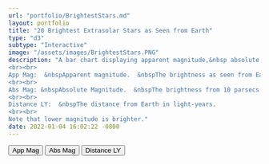 ```yaml
---
url: "portfolio/BrightestStars.md"
layout: portfolio
title: "20 Brightest Extrasolar Stars as Seen from Earth"
type: "d3"
subtype: "Interactive"
image: "/assets/images/BrightestStars.PNG"
description: "A bar chart displaying apparent magnitude,&nbsp absolute magnitude,&nbsp and distance from Earth of the 20 brightest extrasolar stars.&nbspThe absolute magnitude of the Sun is 4.83,&nbspabout the same as Alpha Centauri. 
<br><br>
App Mag:  &nbspApparent magnitude.  &nbspThe brightness as seen from Earth. 
<br><br>
Abs Mag: &nbspAbsolute Magnitude.  &nbspThe brightness from 10 parsecs (32.6 light-years). 
<br><br>
Distance LY:  &nbspThe distance from Earth in light-years. 
<br><br>
Note that lower magnitude is brighter."
date: 2022-01-04 16:02:22 -0800
---
```


<html>

<head>
		<meta charset="UTF-8"/>
		<meta name='viewport' path1tent='width=device-width,initial-scale=1.0'/>
		<script src='https://d3js.org/d3.v6.min.js'> </script>
</head>
	



  <body>
    <!-- Chart container -->
    <div class='bar-chart-container'></div> 

  <!-- Controls -->
  <div class='controls'>
      <button data-name='Apparent Magnitude'>App Mag</button>
      <button data-name='Absolute Magnitude'>Abs Mag</button>
      <button data-name='Distance Light Years'>Distance LY</button>
    </div>
     <!-- Javascript logic -->
     <script>
     var data = [
  {
    "Name": "Deneb",
    "Astronomical Name": "Alpha Cygni",
    "Apparent Magnitude": 1.25,
    "Absolute Magnitude": -8.73,
    "Distance Light Years": 1467
  },
 {
   "Name": "Rigel",
   "Astronomical Name": "Beta Orionis",
   "Apparent Magnitude": 0.18,
   "Absolute Magnitude": -6.69,
   "Distance Light Years": 773
 },
 {
   "Name": "Antares",
   "Astronomical Name": "Alpha Scorpii",
   "Apparent Magnitude": 1.06,
   "Absolute Magnitude": -5.28,
   "Distance Light Years": 604
 },
 {
   "Name": "Hadar",
   "Astronomical Name": "Beta Centauri",
   "Apparent Magnitude": 0.61,
   "Absolute Magnitude": -5.42,
   "Distance Light Years": 526
 },
 {
   "Name": "Betelgeuse",
   "Astronomical Name": "Alpha Orionis",
   "Apparent Magnitude": 0.45,
   "Absolute Magnitude": -5.14,
   "Distance Light Years": 522
 },
{
   "Name": "Mimosa",
   "Astronomical Name": "Beta Crucis",
   "Apparent Magnitude": 1.25,
   "Absolute Magnitude": -3.92,
   "Distance Light Years": 352
 },
 {
   "Name": "Acrux",
   "Astronomical Name": "Alpha Crucis",
   "Apparent Magnitude": 0.77,
   "Absolute Magnitude": -4.19,
   "Distance Light Years": 321
 },
 {
   "Name": "Canopus",
   "Astronomical Name": "Alpha Carinae",
   "Apparent Magnitude": -0.62,
   "Absolute Magnitude": -5.53,
   "Distance Light Years": 313
 },
 {
   "Name": "Spica",
   "Astronomical Name": "Alpha Virginis",
   "Apparent Magnitude": 0.98,
   "Absolute Magnitude": -3.55,
   "Distance Light Years": 262
 },
 {
   "Name": "Achernar",
   "Astronomical Name": "Alpha Eridani",
   "Apparent Magnitude": 0.45,
   "Absolute Magnitude": -2.77,
   "Distance Light Years": 144
 },
 {
   "Name": "Aldebaran",
   "Astronomical Name": "Alpha Tauri",
   "Apparent Magnitude": 0.87,
   "Absolute Magnitude": -0.63,
   "Distance Light Years": 65
 },
 {
   "Name": "Capella",
   "Astronomical Name": "Alpha Aurigae",
   "Apparent Magnitude": 0.08,
   "Absolute Magnitude": -0.48,
   "Distance Light Years": 42
 },
 {
   "Name": "Arcturus",
   "Astronomical Name": "Alpha Bootis",
   "Apparent Magnitude": -0.05,
   "Absolute Magnitude": -0.31,
   "Distance Light Years": 37
 },
 {
   "Name": "Pollux",
   "Astronomical Name": "Beta Geminorum",
   "Apparent Magnitude": 1.16,
   "Absolute Magnitude": 1.09,
   "Distance Light Years": 34
 },
 {
   "Name": "Vega",
   "Astronomical Name": "Alpha Lyrae",
   "Apparent Magnitude": 0.03,
   "Absolute Magnitude": 0.58,
   "Distance Light Years": 25
 },
 {
   "Name": "Fomalhaut",
   "Astronomical Name": "Alpha Piscis Austrini",
   "Apparent Magnitude": 1.17,
   "Absolute Magnitude": 1.74,
   "Distance Light Years": 25
 },
 {
   "Name": "Altair",
   "Astronomical Name": "Alpha Aquilae",
   "Apparent Magnitude": 0.76,
   "Absolute Magnitude": 2.2,
   "Distance Light Years": 17
 },
 {
   "Name": "Procyon",
   "Astronomical Name": "Alpha Canis Minoris",
   "Apparent Magnitude": 0.4,
   "Absolute Magnitude": 2.68,
   "Distance Light Years": 11
 },
  {
   "Name": "Sirius",
   "Astronomical Name": "Alpha Canis Majoris",
   "Apparent Magnitude": -1.44,
   "Absolute Magnitude": 1.45,
   "Distance Light Years": 9
 },
 {
   "Name": "Alpha Centauri",
   "Astronomical Name": "Rigel Kentaurus",
   "Apparent Magnitude": -0.01,
   "Absolute Magnitude": 4.34,
   "Distance Light Years": 4
 }
 ]
// Main function.
  let metric = 'Distance Light Years';
  // Click handler.
  function click() {
    metric = this.dataset.name;
    const updatedData = data
    .sort((a, b) => b[metric] - a[metric]);
    update(updatedData);
  }
  // General Update Pattern.
  function update(data) {
    // Update scales.
    const mmin = d3.min(data, d => d[metric]);
    const mmax = d3.max(data, d => d[metric]);
    xScale.domain([mmin < 0 ? 1.1 * mmin : -10, mmax]);
    yScale.domain(data.map(d => d.Name));
    // Set up transition.
    const dur = 1000;
    const t = d3.transition().duration(dur);
    // Update bars.
    bars
      .selectAll('.bar')
      .data(data, d => d.Name)
      .join(
        enter => {
          enter
            .append('rect')
            .attr('class', 'bar')
            .attr('y', d => yScale(d.Name))
            .attr('height', yScale.bandwidth())
            .style('fill', 'dodgerblue')
            .transition(t)
            .delay((d, i) => i * 20)
            .attr('width', d => xScale(d[metric]))
            .style('fill', 'dodgerblue');
        },
         update => {
          update
            .transition(t)
            .delay((d, i) => i * 20)
            .attr('y', d => yScale(d.Name))
            .attr('width', d => xScale(d[metric]));
        },
       exit => {
          exit
            .transition()
            .duration(dur / 2)
            .style('fill-opacity', 0)
            .remove();
        }
      );
    // Update Axes.
    xAxisDraw.transition(t).call(xAxis.scale(xScale));
    yAxisDraw.transition(t).call(yAxis.scale(yScale));
    yAxisDraw.selectAll('text').attr('dx', '-0.6em');
    // Update header.
    //headline.text(`${metric}`)
         //   .style('fill','lightgray' );
  }
  // Margin convention.
  const margin = { top: 20, right: 20, bottom: 20, left: 80 };
  const width = 550 - margin.right - margin.left;
  const height = 400 - margin.top - margin.bottom;
  // Scales.
  const xScale = d3.scaleLinear().range([0, width]);
  const yScale = d3
    .scaleBand()
    .rangeRound([height, 0])
    .paddingInner(0.25);
  // Draw base.
  const svg = d3
    .select('.bar-chart-container')
    .append('svg')
    .attr('width', width + margin.right + margin.left)
    .attr('height', height + margin.top + margin.bottom)
    .append('g')
    .attr('transform', `translate(${margin.left}, ${margin.top})`);
  // Draw header.
  const header = svg
    .append('g')
    .attr('class', 'bar-header')
    .attr('transform', `translate(0,${-margin.top * 0.6})`)
    .append('text');
  const headline = header.append('tspan');
  header
    .append('tspan')
    .attr('x', 0)
    .attr('dy', '1.5em')
    .style('font-size', '.0em')
    .style('fill', 'lightgray')
   // .text('20 brightest extrasolar stars as seen from Earth');
  // Draw Bars.
  const bars = svg.append('g').attr('class', 'bars');
  // Draw x axis.
  const xAxis = d3
    .axisTop(xScale)
    .ticks(5)
    .tickSizeInner(-height)
    .tickSizeOuter(0);
  const xAxisDraw = svg.append('g').attr('class', 'x axis');
  // Draw y axis.
  const yAxis = d3.axisLeft(yScale).tickSize(0);
  const yAxisDraw = svg.append('g').attr('class', 'y axis');
  // Initial bar render.
  const starData = data
update(starData);
  // Listen to click events.
  d3.selectAll('button').on('click', click);
     </script>
    </body>
</html>
